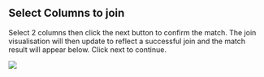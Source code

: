## Select Columns to join  
Select 2 columns then click the next button to confirm the match. The join visualisation will then update to reflect a successful join and the match result will appear below. Click next to continue.  

![](https://spinrresources.blob.core.windows.net/assets/api-column-select-match-optimised.gif?raw=true)
